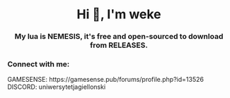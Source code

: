 <h1 align="center">Hi 👋, I'm weke</h1>
<h3 align="center">My lua is NEMESIS, it's free and open-sourced to download from RELEASES.</h3>

<h3 align="left">Connect with me:</h3>
GAMESENSE: https://gamesense.pub/forums/profile.php?id=13526<br>
DISCORD: uniwersytetjagiellonski
<p align="left">
</p>
